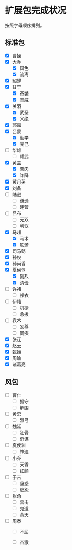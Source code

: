 # 扩展包完成状况

按照字母顺序排列。

## 标准包
- [X] 曹操
- [X] 大乔
  - [X] 国色
  - [X] 流离
- [X] 貂蝉
- [X] 甘宁
  - [X] 奇袭
  - [X] 奋威
- [X] 关羽
  - [X] 武圣
  - [X] 义绝
- [X] 郭嘉
- [X] 吕蒙
  - [X] 勤学
  - [X] 克己
- [ ] 华雄
  - [ ] 耀武
- [X] 黄盖
  - [X] 苦肉
  - [X] 诈降
- [X] 黄月英
- [X] 刘备
- [ ] 陆逊
  - [ ] 谦逊
  - [ ] 连营
- [ ] 吕布
  - [ ] 无双
  - [ ] 利驭
- [X] 马超
  - [X] 马术
  - [X] 铁骑
- [X] 司马懿
- [X] 孙权
- [X] 孙尚香
- [X] 夏侯惇
  - [X] 刚烈
  - [X] 清俭
- [ ] 许褚
  - [ ] 裸衣
- [ ] 伊籍
  - [ ] 机捷
  - [ ] 急援
- [ ] 袁术
  - [ ] 妄尊
  - [ ] 同疾
- [X] 张辽
- [X] 赵云
- [X] 甄姬
- [X] 周瑜
- [X] 诸葛亮

## 风包
- [ ] 曹仁
  - [ ] 据守
  - [ ] 解围
- [ ] 黄忠
  - [ ] 烈弓
- [ ] 魏延
  - [ ] 狂骨
  - [ ] 奇谋
- [ ] 夏侯渊
  - [ ] 神速
- [ ] 小乔
  - [ ] 天香
  - [ ] 红颜
- [ ] 于吉
  - [ ] 蛊惑
  - [ ] 缠怨
- [ ] 张角
  - [ ] 雷击
  - [ ] 鬼道
  - [ ] 黄天
- [ ] 周泰
  - [ ] 不屈
  - [ ] 奋激




